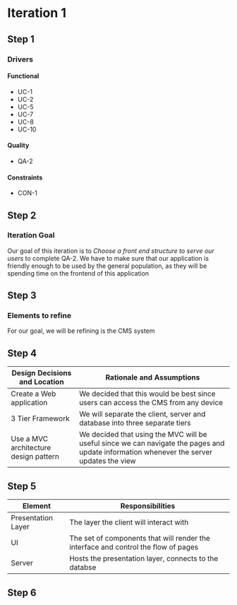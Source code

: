 # Iteration 1

## Step 1

### Drivers

#### Functional

* UC-1
* UC-2
* UC-5
* UC-7
* UC-8
* UC-10

#### Quality

* QA-2

#### Constraints

* CON-1

## Step 2

### Iteration Goal

Our goal of this iteration is to *Choose a front end structure to serve our users* to complete QA-2. We have to make sure that our application is friendly enough to be used by the general population, as they will be spending time on the frontend of this application

## Step 3

### Elements to refine

For our goal, we will be refining is the CMS system

## Step 4

| Design Decisions and Location         | Rationale and Assumptions                                                                                                                |
| ------------------------------------- | ---------------------------------------------------------------------------------------------------------------------------------------- |
| Create a Web application              | We decided that this would be best since users can access the CMS from any device                                                        |
| 3 Tier Framework                      | We will separate the client, server and database into three separate tiers                                                               |
| Use a MVC architecture design pattern | We decided that using the MVC will be useful since we can navigate the pages and update information whenever the server updates the view |

## Step 5

| Element            | Responsibilities                                                                   |
| ------------------ | ---------------------------------------------------------------------------------- |
| Presentation Layer | The layer the client will interact with                                            |
| UI                 | The set of components that will render the interface and control the flow of pages |
| Server             | Hosts the presentation layer, connects to the databse                              |

## Step 6
